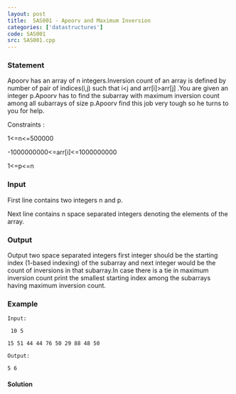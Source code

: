 ```yaml
---
layout: post
title:  SAS001 - Apoorv and Maximum Inversion
categories: ['datastructures']
code: SAS001
src: SAS001.cpp
---
```


### **Statement**

Apoorv has an array of n integers.Inversion count of an array is defined by
number of pair of indices(i,j) such that i<j and arr[i]>arr[j] .You are given
an integer p.Apoorv has to find the subarray with maximum inversion count
among all subarrays of size p.Apoorv find this job very tough so he turns to
you for help.

Constraints :

1<=n<=500000

-1000000000<=arr[i]<=1000000000

1<=p<=n

### Input

First line contains two integers n and p.

Next line contains n space separated integers denoting the elements of the
array.

### Output

Output two space separated integers first integer should be the starting
index (1-based indexing) of the subarray and next integer would be the
count of inversions in that subarray.In case there is a tie in maximum
inversion count print the smallest starting index among the subarrays
having maximum inversion count.

### Example

    
    
    Input:
     10 5
    15 51 44 44 76 50 29 88 48 50
    Output:
    5 6
    



#### **Solution**



